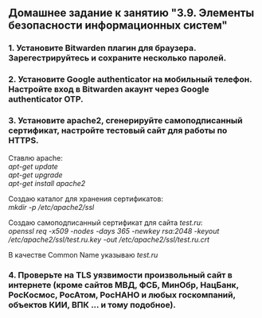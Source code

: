 ## Домашнее задание к занятию "3.9. Элементы безопасности информационных систем"

### 1. Установите Bitwarden плагин для браузера. Зарегестрируйтесь и сохраните несколько паролей.

### 2. Установите Google authenticator на мобильный телефон. Настройте вход в Bitwarden акаунт через Google authenticator OTP.

### 3. Установите apache2, сгенерируйте самоподписанный сертификат, настройте тестовый сайт для работы по HTTPS.

Ставлю apache:  
*_apt-get update_*  
*_apt-get upgrade_*  
*_apt-get install apache2_*  

Создаю каталог для хранения сертификатов:  
*_mkdir -p /etc/apache2/ssl_*  

Создаю самоподписанный сертификат для сайта _test.ru_:  
*_openssl req -x509 -nodes -days 365 -newkey rsa:2048 -keyout /etc/apache2/ssl/test.ru.key -out /etc/apache2/ssl/test.ru.crt_*  

В качестве Common Name указываю _test.ru_  



### 4. Проверьте на TLS уязвимости произвольный сайт в интернете (кроме сайтов МВД, ФСБ, МинОбр, НацБанк, РосКосмос, РосАтом, РосНАНО и любых госкомпаний, объектов КИИ, ВПК ... и тому подобное).